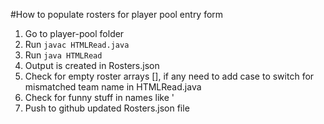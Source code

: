 #How to populate rosters for player pool entry form
1. Go to player-pool folder
2. Run `javac HTMLRead.java`
3. Run `java HTMLRead`
4. Output is created in Rosters.json
5. Check for empty roster arrays [], if any need to add case to switch for mismatched team name in HTMLRead.java
6. Check for funny stuff in names like &#x27;
6. Push to github updated Rosters.json file
